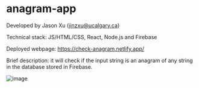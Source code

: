 # anagram-app

Developed by Jason Xu (jinzxu@ucalgary.ca)

Technical stack: JS/HTML/CSS, React, Node.js and Firebase

Deployed webpage: https://check-anagram.netlify.app/

Brief description: it will check if the input string is an anagram of any string in the database stored in Firebase.

![image](https://user-images.githubusercontent.com/104885642/172291080-03338f86-73ee-4388-8b44-aeac211457ea.png)

